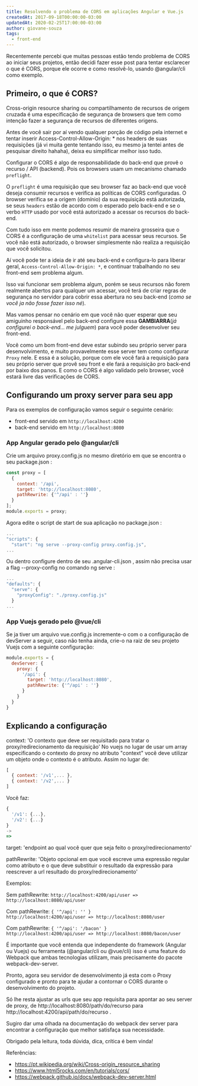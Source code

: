 ```yaml
---
title: Resolvendo o problema de CORS em aplicações Angular e Vue.js
createdAt: 2017-09-18T00:00:00-03:00
updatedAt: 2020-02-25T17:00:00-03:00
author: giovane-souza
tags:
  - front-end
---
```

Recentemente percebi que muitas pessoas estão tendo problema de CORS ao iniciar seus projetos, então decidi fazer esse post para tentar esclarecer o que é CORS, porque ele ocorre e como resolvê-lo, usando @angular/cli como exemplo.

## Primeiro, o que é CORS?
Cross-origin resource sharing ou compartilhamento de recursos de origem cruzada é uma especificação de segurança de browsers que tem como intenção fazer a segurança de recursos de diferentes origens.

Antes de você sair por aí vendo qualquer porção de código pela internet e tentar inserir Access-Control-Allow-Origin: * nos headers de suas requisições (já vi muita gente tentando isso, eu mesmo ja tentei antes de pesquisar direito hahaha), deixa eu simplificar melhor isso tudo.

Configurar o CORS é algo de responsabilidade do back-end que provê o recurso / API (backend). Pois os browsers usam um mecanismo chamado `preflight`.

O `preflight` é uma requisição que seu browser faz ao back-end que você deseja consumir recursos e verifica as políticas de CORS configuradas. O browser verifica se a origem (domínio) da sua requisição está autorizada, se seus `headers` estão de acordo com o esperado pelo back-end e se o verbo `HTTP` usado por você está autorizado a acessar os recursos do back-end.

Com tudo isso em mente podemos resumir de maneira grosseira que o CORS é a configuração de uma `whitelist` para acessar seus recursos. Se você não está autorizado, o browser simplesmente não realiza a requisição que você solicitou.

Aí você pode ter a ideia de ir até seu back-end e configura-lo para liberar geral, `Access-Control-Allow-Origin: *`, e continuar trabalhando no seu front-end sem problema algum.

Isso vai funcionar sem problema algum, porém se seus recursos não forem realmente abertos para qualquer um acessar, você terá de criar regras de segurança no servidor para cobrir essa abertura no seu back-end (*como se você ja não fosse fazer isso né*).

Mas vamos pensar no cenário em que você não quer esperar que seu amiguinho responsável pelo back-end configure essa **GAMBIARRA**(*já configurei o back-end… me julguem*) para você poder desenvolver seu front-end.

Você como um bom front-end deve estar subindo seu próprio server para desenvolvimento, e muito provavelmente esse server tem como configurar `Proxy` nele. E essa é a solução, porque com ele você fará a requisição para seu próprio server que provê seu front e ele fará a requisição pro back-end por baixo dos panos. E como o CORS é algo validado pelo browser, você estará livre das verificações de CORS.

## Configurando um proxy server para seu app

Para os exemplos de configuração vamos seguir o seguinte cenário:
- front-end servido em `http://localhost:4200`
- back-end servido em `http://localhost:8080`

### App Angular gerado pelo @angular/cli

Crie um arquivo proxy.config.js no mesmo diretório em que se encontra o seu package.json :

```javascript
const proxy = [
  {
    context: '/api',
    target: 'http://localhost:8080',
    pathRewrite: {'^/api' : ''}
  }
];
module.exports = proxy;
```

Agora edite o script de start de sua aplicação no package.json :

```javascript
...
"scripts": {
  "start": "ng serve --proxy-config proxy.config.js",
...
```

Ou dentro configure dentro de seu .angular-cli.json , assim não precisa usar a flag --proxy-config no comando ng serve :

```javascript
...
"defaults": {
  "serve": {
    "proxyConfig": "./proxy.config.js"
  }
...
```

### App Vuejs gerado pelo @vue/cli

Se ja tiver um arquivo vue.config.js incremente-o com o a configuração de devServer a seguir, caso não tenha ainda, crie-o na raiz de seu projeto Vuejs com a seguinte configuração:

```javascript
module.exports = {
  devServer: {
    proxy: {
      '/api': {
        target: 'http://localhost:8080',
        pathRewrite: {'^/api' : ''}
      }
    }
  }
}
```

## Explicando a configuração

context: 'O contexto que deve ser requisitado para tratar o proxy/redirecionamento da requisição'
No vuejs no lugar de usar um array especificando o contexto do proxy no atributo "context" você deve utilizar um objeto onde o contexto é o atributo.
Assim no lugar de: 

```javascript
[
  { context: '/v1',... }, 
  { context: '/v2',... }
]
```

Você faz:

```javascript
{
  '/v1': {...},
  '/v2': {...}
}
->
=>
```

target: 'endpoint ao qual você quer que seja feito o proxy/redirecionamento'

pathRewrite: 'Objeto opcional em que você escreve uma expressão regular como atributo e o que deve substituir o resultado da expressão para reescrever a url resultado do proxy/redirecionamento'

Exemplos:

Sem pathRewrite:
`http://localhost:4200/api/user => http://localhost:8080/api/user`

Com pathRewrite: `{ '^/api': '' }`  
`http://localhost:4200/api/user => http://localhost:8080/user`

Com pathRewrite: `{ '^/api': '/bacon' }`  
`http://localhost:4200/api/user => http://localhost:8080/bacon/user`

É importante que você entenda que independente do framework (Angular ou Vuejs) ou ferramenta (@angular/cli ou @vue/cli) isso é uma feature do Webpack que ambas tecnologias utilizam, mais precisamente do pacote webpack-dev-server.

Pronto, agora seu servidor de desenvolvimento já esta com o Proxy configurado e pronto para te ajudar a contornar o CORS durante o desenvolvimento do projeto.

Só lhe resta ajustar as urls que seu app requisita para apontar ao seu server de proxy, de http://localhost:8080/path/do/recurso para http://localhost:4200/api/path/do/recurso .

Sugiro dar uma olhada na documentação do webpack dev server para encontrar a configuração que melhor satisfaça sua necessidade.

Obrigado pela leitura, toda dúvida, dica, crítica é bem vinda!

Referências:
- https://pt.wikipedia.org/wiki/Cross-origin_resource_sharing
- https://www.html5rocks.com/en/tutorials/cors/
- https://webpack.github.io/docs/webpack-dev-server.html
